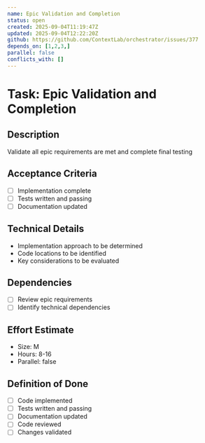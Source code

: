 ```yaml
---
name: Epic Validation and Completion
status: open
created: 2025-09-04T11:19:47Z
updated: 2025-09-04T12:22:20Z
github: https://github.com/ContextLab/orchestrator/issues/377
depends_on: [1,2,3,]
parallel: false
conflicts_with: []
---
```


# Task: Epic Validation and Completion

## Description
Validate all epic requirements are met and complete final testing

## Acceptance Criteria
- [ ] Implementation complete
- [ ] Tests written and passing
- [ ] Documentation updated

## Technical Details
- Implementation approach to be determined
- Code locations to be identified
- Key considerations to be evaluated

## Dependencies
- [ ] Review epic requirements
- [ ] Identify technical dependencies

## Effort Estimate
- Size: M
- Hours: 8-16
- Parallel: false

## Definition of Done
- [ ] Code implemented
- [ ] Tests written and passing
- [ ] Documentation updated
- [ ] Code reviewed
- [ ] Changes validated
